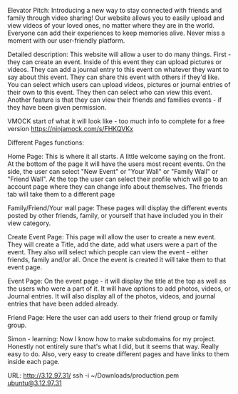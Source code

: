 Elevator Pitch: Introducing a new way to stay connected with friends and family through video sharing! Our website allows you to easily upload and view videos of your loved ones, no matter where they are in the world. Everyone can add their experiences to keep memories alive. Never miss a moment with our user-friendly platform.

Detailed description: This website will allow a user to do many things. First - they can create an event. Inside of this event they can upload pictures or videos. They can add a journal entry to this event on whatever they want to say about this event. They can share this event with others if they'd like. You can select which users can upload videos, pictures or journal entries of their own to this event. They then can select who can view this event. Another feature is that they can view their friends and families events - if they have been given permission. 

VMOCK start of what it will look like - too much info to complete for a free version
https://ninjamock.com/s/FHKQVKx

Different Pages functions:

Home Page: This is where it all starts. A little welcome saying on the front. At the bottom of the page it will have the users most recent events. On the side, the user can select "New Event" or "Your Wall" or "Family Wall" or "Friend Wall". At the top the user can select their profile which will go to an account page where they can change info about themselves. The friends tab will take them to a different page

Family/Friend/Your wall page:
These pages will display the different events posted by other friends, family, or yourself that have included you in their view category.

Create Event Page:
This page will allow the user to create a new event. They will create a Title, add the date, add what users were a part of the event. They also will select which people can view the event - either friends, family and/or all. Once the event is created it will take them to that event page.

Event Page:
On the event page - it will display the title at the top as well as the users who were a part of it. It will have options to add photos, videos, or Journal entries. It will also display all of the photos, videos, and journal entries that have been added already.

Friend Page: 
Here the user can add users to their friend group or family group. 




Simon - learning:
Now I know how to make subdomains for my project. Honestly not entirely sure that's what I did, but it seems that way. Really easy to do. Also, very easy to create different pages and have links to them inside each page.



URL: http://3.12.97.31/
ssh -i ~/Downloads/production.pem ubuntu@3.12.97.31
